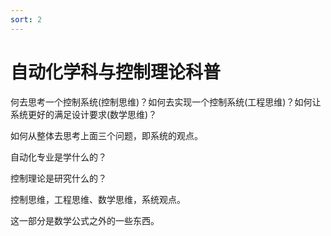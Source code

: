 ```yaml
---
sort: 2
---
```

# 自动化学科与控制理论科普

何去思考一个控制系统(控制思维)？如何去实现一个控制系统(工程思维)？如何让系统更好的满足设计要求(数学思维)？

如何从整体去思考上面三个问题，即系统的观点。

自动化专业是学什么的？

控制理论是研究什么的？

控制思维，工程思维、数学思维，系统观点。

这一部分是数学公式之外的一些东西。



